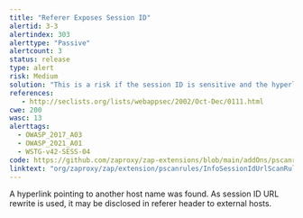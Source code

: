 ```yaml
---
title: "Referer Exposes Session ID"
alertid: 3-3
alertindex: 303
alerttype: "Passive"
alertcount: 3
status: release
type: alert
risk: Medium
solution: "This is a risk if the session ID is sensitive and the hyperlink refers to an external or third party host. For secure content, put session ID in secured session cookie."
references:
   - http://seclists.org/lists/webappsec/2002/Oct-Dec/0111.html
cwe: 200
wasc: 13
alerttags: 
  - OWASP_2017_A03
  - OWASP_2021_A01
  - WSTG-v42-SESS-04
code: https://github.com/zaproxy/zap-extensions/blob/main/addOns/pscanrules/src/main/java/org/zaproxy/zap/extension/pscanrules/InfoSessionIdUrlScanRule.java
linktext: "org/zaproxy/zap/extension/pscanrules/InfoSessionIdUrlScanRule.java"
---
```

A hyperlink pointing to another host name was found. As session ID URL rewrite is used, it may be disclosed in referer header to external hosts.
